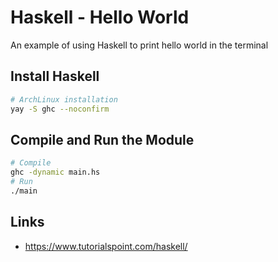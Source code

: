 # Haskell - Hello World
An example of using Haskell to print hello world in the terminal

## Install Haskell
```zsh
# ArchLinux installation
yay -S ghc --noconfirm
```

## Compile and Run the Module
```zsh
# Compile
ghc -dynamic main.hs
# Run
./main
```

## Links
- https://www.tutorialspoint.com/haskell/
